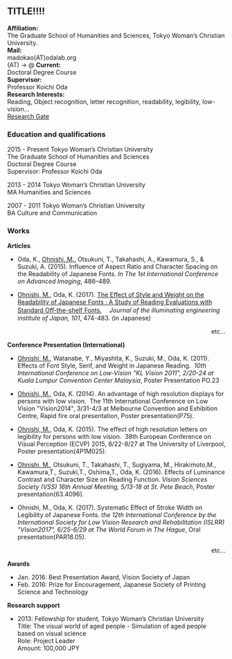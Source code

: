 ## TITLE!!!!

**Affiliation:**  
The Graduate School of Humanities and Sciences, Tokyo Woman’s Christian University.  
**Mail:**  
madokao(AT)odalab.org  
(AT) -> @
**Current:**  
Doctoral Degree Course  
**Supervisor:**  
Professor Koichi Oda  
**Research Interests:**  
Reading, Object recognition, letter recognition, readability, legibility, low-vision...  
[Research Gate](https://www.researchgate.net/profile/Madoka_Ohnishi)  

### Education and qualifications  
2015 - Present	Tokyo Woman’s Christian University  
			The Graduate School of Humanities and Sciences  
			Doctoral Degree Course  
			Supervisor: Professor Koichi Oda  
  
2013 - 2014		Tokyo Woman’s Christian University  
			MA Humanities and Sciences   
  
2007 - 2011		Tokyo Woman’s Christian University  
			BA Culture and Communication  

### Works  
**Articles**
- Oda, K., <u>Ohnishi, M.</u>, Otsukuni, T., Takahashi, A., Kawamura, S., & Suzuki, A. (2015). Influence of Aspect Ratio and Character Spacing on the Readability of Japanese Fonts. _In The 1st International Conference on Advanced Imaging_, 486–489. 

- <u>Ohnishi, M.</u>, Oda, K. (2017). [The Effect of Style and Weight on the Readability of Japanese Fonts : A Study of Reading Evaluations with Standard Off-the-shelf Fonts.](https://www.jstage.jst.go.jp/article/jieij/101/10/101_474/_pdf/-char/ja)
　_Journal of the illuminating engineering institute of Japan, 101_, 474-483. (in Japanese)

<div style="text-align: right;">
etc...
</div>
  
**Conference Presentation (International)**
- <u>Ohnishi, M.</u>, Watanabe, Y., Miyashita, K., Suzuki, M., Oda, K. (2011). Effects of Font Style, Serif, and Weight in Japanese Reading.  _10th International Conference on Low-Vision "KL Vision 2011", 2/20-24 at Kuala Lumpur Convention Center Malaysia_, Poster Presentation PO.23

- <u>Ohnishi, M.</u>, Oda, K. (2014). An advantage of high resolution displays for persons with low vision.  The 11th International Conference on Low Vision "Vision2014", 3/31-4/3 at Melbourne Convention and Exhibition Centre, Rapid fire oral presentation, Poster presentation(P75). 

- <u>Ohnishi, M.</u>, Oda, K. (2015). The effect of high resolution letters on legibility for persons with low vision.  38th European Conference on Visual Perception (ECVP) 2015, 8/22-8/27 at The University of Liverpool, Poster presentation(4P1M025).

- <u>Ohnishi, M.</u>, Otsukuni, T., Takahashi, T., Sugiyama, M., Hirakimoto,M., Kawamura,T., Suzuki,T., Oshima,T., Oda, K. (2016). Effects of Luminance Contrast and Character Size on Reading Function. _Vision Sciences Society (VSS) 16th Annual Meeting, 5/13-18 at St. Pete Beach_, Poster presentation(63.4096).

- Ohnishi, M., Oda, K. (2017). Systematic Effect of Stroke Width on Legibility of Japanese Fonts. _the 12th International Conference by the International Society for Low Vision Research and Rehabilitation (ISLRR) "Vision2017", 6/25-6/29 at The World Forum in The Hague_, Oral presentation(PAR18.05). 

<div style="text-align: right;">
etc...
</div>
  
**Awards**
- Jan. 2016: Best Presentation Award, Vision Society of Japan
- Feb. 2016: Prize for Encouragement, Japanese Society of Printing Science and Technology

**Research support**
- 2013: Fellowship for student, Tokyo Woman’s Christian University  
	Title: The visual world of aged people - Simulation of aged people based on visual science  
	Role: Project Leader  
	Amount: 100,000 JPY  
  

